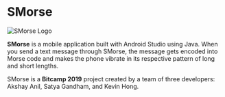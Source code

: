 # SMorse

![SMorse Logo](https://i.imgur.com/UcQ9efd.png)

**SMorse** is a mobile application built with Android Studio using Java. When you send a text message through SMorse, the message gets encoded into Morse code and makes the phone vibrate in its respective pattern of long and short lengths.

SMorse is a **Bitcamp 2019** project created by a team of three developers: Akshay Anil, Satya Gandham, and Kevin Hong.
